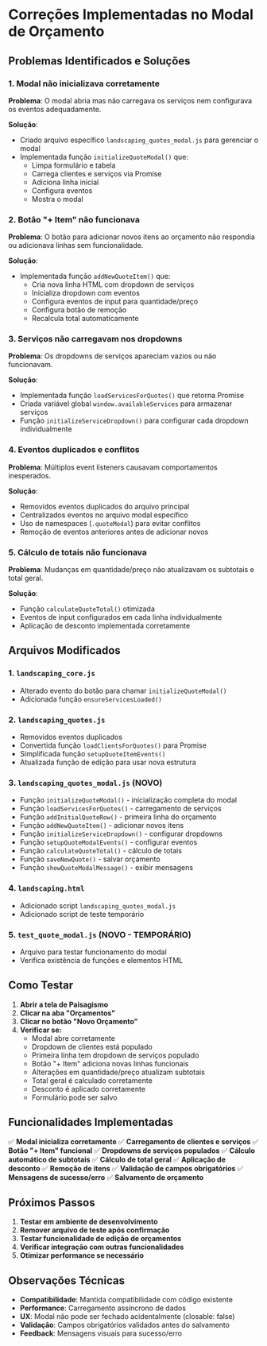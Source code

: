 # Correções Implementadas no Modal de Orçamento

## Problemas Identificados e Soluções

### 1. **Modal não inicializava corretamente**
**Problema**: O modal abria mas não carregava os serviços nem configurava os eventos adequadamente.

**Solução**: 
- Criado arquivo específico `landscaping_quotes_modal.js` para gerenciar o modal
- Implementada função `initializeQuoteModal()` que:
  - Limpa formulário e tabela
  - Carrega clientes e serviços via Promise
  - Adiciona linha inicial
  - Configura eventos
  - Mostra o modal

### 2. **Botão "+ Item" não funcionava**
**Problema**: O botão para adicionar novos itens ao orçamento não respondia ou adicionava linhas sem funcionalidade.

**Solução**:
- Implementada função `addNewQuoteItem()` que:
  - Cria nova linha HTML com dropdown de serviços
  - Inicializa dropdown com eventos
  - Configura eventos de input para quantidade/preço
  - Configura botão de remoção
  - Recalcula total automaticamente

### 3. **Serviços não carregavam nos dropdowns**
**Problema**: Os dropdowns de serviços apareciam vazios ou não funcionavam.

**Solução**:
- Implementada função `loadServicesForQuotes()` que retorna Promise
- Criada variável global `window.availableServices` para armazenar serviços
- Função `initializeServiceDropdown()` para configurar cada dropdown individualmente

### 4. **Eventos duplicados e conflitos**
**Problema**: Múltiplos event listeners causavam comportamentos inesperados.

**Solução**:
- Removidos eventos duplicados do arquivo principal
- Centralizados eventos no arquivo modal específico
- Uso de namespaces (`.quoteModal`) para evitar conflitos
- Remoção de eventos anteriores antes de adicionar novos

### 5. **Cálculo de totais não funcionava**
**Problema**: Mudanças em quantidade/preço não atualizavam os subtotais e total geral.

**Solução**:
- Função `calculateQuoteTotal()` otimizada
- Eventos de input configurados em cada linha individualmente
- Aplicação de desconto implementada corretamente

## Arquivos Modificados

### 1. `landscaping_core.js`
- Alterado evento do botão para chamar `initializeQuoteModal()`
- Adicionada função `ensureServicesLoaded()`

### 2. `landscaping_quotes.js`
- Removidos eventos duplicados
- Convertida função `loadClientsForQuotes()` para Promise
- Simplificada função `setupQuoteItemEvents()`
- Atualizada função de edição para usar nova estrutura

### 3. `landscaping_quotes_modal.js` (NOVO)
- Função `initializeQuoteModal()` - inicialização completa do modal
- Função `loadServicesForQuotes()` - carregamento de serviços
- Função `addInitialQuoteRow()` - primeira linha do orçamento
- Função `addNewQuoteItem()` - adicionar novos itens
- Função `initializeServiceDropdown()` - configurar dropdowns
- Função `setupQuoteModalEvents()` - configurar eventos
- Função `calculateQuoteTotal()` - cálculo de totais
- Função `saveNewQuote()` - salvar orçamento
- Função `showQuoteModalMessage()` - exibir mensagens

### 4. `landscaping.html`
- Adicionado script `landscaping_quotes_modal.js`
- Adicionado script de teste temporário

### 5. `test_quote_modal.js` (NOVO - TEMPORÁRIO)
- Arquivo para testar funcionamento do modal
- Verifica existência de funções e elementos HTML

## Como Testar

1. **Abrir a tela de Paisagismo**
2. **Clicar na aba "Orçamentos"**
3. **Clicar no botão "Novo Orçamento"**
4. **Verificar se:**
   - Modal abre corretamente
   - Dropdown de clientes está populado
   - Primeira linha tem dropdown de serviços populado
   - Botão "+ Item" adiciona novas linhas funcionais
   - Alterações em quantidade/preço atualizam subtotais
   - Total geral é calculado corretamente
   - Desconto é aplicado corretamente
   - Formulário pode ser salvo

## Funcionalidades Implementadas

✅ **Modal inicializa corretamente**
✅ **Carregamento de clientes e serviços**
✅ **Botão "+ Item" funcional**
✅ **Dropdowns de serviços populados**
✅ **Cálculo automático de subtotais**
✅ **Cálculo de total geral**
✅ **Aplicação de desconto**
✅ **Remoção de itens**
✅ **Validação de campos obrigatórios**
✅ **Mensagens de sucesso/erro**
✅ **Salvamento de orçamento**

## Próximos Passos

1. **Testar em ambiente de desenvolvimento**
2. **Remover arquivo de teste após confirmação**
3. **Testar funcionalidade de edição de orçamentos**
4. **Verificar integração com outras funcionalidades**
5. **Otimizar performance se necessário**

## Observações Técnicas

- **Compatibilidade**: Mantida compatibilidade com código existente
- **Performance**: Carregamento assíncrono de dados
- **UX**: Modal não pode ser fechado acidentalmente (closable: false)
- **Validação**: Campos obrigatórios validados antes do salvamento
- **Feedback**: Mensagens visuais para sucesso/erro